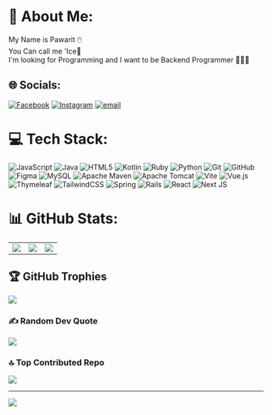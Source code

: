# 💫 About Me:
My Name is Pawarit 🖱️ <br>You Can call me 'Ice🧊<br>I'm looking for Programming and I want to  be Backend Programmer 👨🏼‍💻


## 🌐 Socials:
[![Facebook](https://img.shields.io/badge/Facebook-%231877F2.svg?logo=Facebook&logoColor=white)](https://facebook.com/PawaritSamriang) [![Instagram](https://img.shields.io/badge/Instagram-%23E4405F.svg?logo=Instagram&logoColor=white)](https://instagram.com/per._lze) [![email](https://img.shields.io/badge/Email-D14836?logo=gmail&logoColor=white)](mailto:pawarit.samriang@gmail.com) 

# 💻 Tech Stack:
![JavaScript](https://img.shields.io/badge/javascript-%23323330.svg?style=flat&logo=javascript&logoColor=%23F7DF1E) ![Java](https://img.shields.io/badge/java-%23ED8B00.svg?style=flat&logo=openjdk&logoColor=white) ![HTML5](https://img.shields.io/badge/html5-%23E34F26.svg?style=flat&logo=html5&logoColor=white) ![Kotlin](https://img.shields.io/badge/kotlin-%237F52FF.svg?style=flat&logo=kotlin&logoColor=white) ![Ruby](https://img.shields.io/badge/ruby-%23CC342D.svg?style=flat&logo=ruby&logoColor=white) ![Python](https://img.shields.io/badge/python-3670A0?style=flat&logo=python&logoColor=ffdd54) ![Git](https://img.shields.io/badge/git-%23F05033.svg?style=flat&logo=git&logoColor=white) ![GitHub](https://img.shields.io/badge/github-%23121011.svg?style=flat&logo=github&logoColor=white) ![Figma](https://img.shields.io/badge/figma-%23F24E1E.svg?style=flat&logo=figma&logoColor=white) ![MySQL](https://img.shields.io/badge/mysql-4479A1.svg?style=flat&logo=mysql&logoColor=white) ![Apache Maven](https://img.shields.io/badge/Apache%20Maven-C71A36?style=flat&logo=Apache%20Maven&logoColor=white) ![Apache Tomcat](https://img.shields.io/badge/apache%20tomcat-%23F8DC75.svg?style=flat&logo=apache-tomcat&logoColor=black) ![Vite](https://img.shields.io/badge/vite-%23646CFF.svg?style=flat&logo=vite&logoColor=white) ![Vue.js](https://img.shields.io/badge/vue.js-%2335495e.svg?style=flat&logo=vuedotjs&logoColor=%234FC08D) ![Thymeleaf](https://img.shields.io/badge/Thymeleaf-%23005C0F.svg?style=flat&logo=Thymeleaf&logoColor=white) ![TailwindCSS](https://img.shields.io/badge/tailwindcss-%2338B2AC.svg?style=flat&logo=tailwind-css&logoColor=white) ![Spring](https://img.shields.io/badge/spring-%236DB33F.svg?style=flat&logo=spring&logoColor=white) ![Rails](https://img.shields.io/badge/rails-%23CC0000.svg?style=flat&logo=ruby-on-rails&logoColor=white) ![React](https://img.shields.io/badge/react-%2320232a.svg?style=flat&logo=react&logoColor=%2361DAFB) ![Next JS](https://img.shields.io/badge/Next-black?style=flat&logo=next.js&logoColor=white)

# 📊 GitHub Stats:
<table>
  <tr>
    <td><img src="https://github-readme-stats.vercel.app/api?username=P4warit06&theme=tokyonight&hide_border=true&include_all_commits=true&count_private=false" /></td>
    <td><img src="https://nirzak-streak-stats.vercel.app/?user=P4warit06&theme=tokyonight&hide_border=true" /></td>
    <td><img src="https://github-readme-stats.vercel.app/api/top-langs/?username=P4warit06&theme=tokyonight&hide_border=true&include_all_commits=true&count_private=false&layout=compact" /></td>
  </tr>
</table>



## 🏆 GitHub Trophies
![](https://github-profile-trophy.vercel.app/?username=P4warit06&theme=darcula&no-frame=false&no-bg=false&margin-w=4)

### ✍️ Random Dev Quote
![](https://quotes-github-readme.vercel.app/api?type=horizontal&theme=merko)

### 🔝 Top Contributed Repo
![](https://github-contributor-stats.vercel.app/api?username=P4warit06&limit=5&theme=tokyonight&combine_all_yearly_contributions=true)

---
[![](https://visitcount.itsvg.in/api?id=P4warit06&icon=0&color=1)](https://visitcount.itsvg.in)

<!-- Proudly created with GPRM ( https://gprm.itsvg.in ) -->
